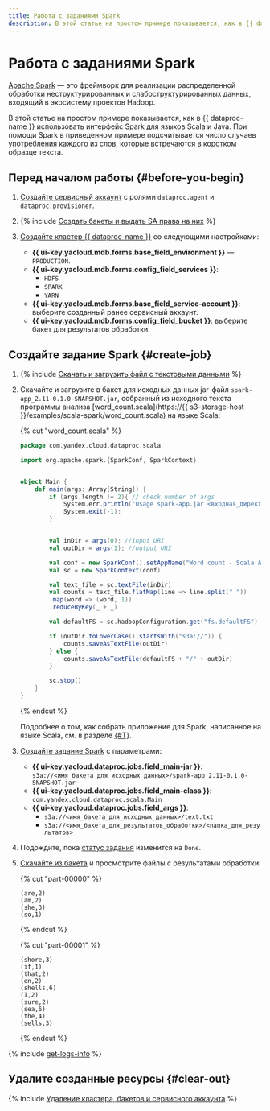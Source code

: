 ```yaml
---
title: Работа с заданиями Spark
description: В этой статье на простом примере показывается, как в {{ dataproc-name }} использовать интерфейс Spark для языков Scala и Java.
---
```


# Работа с заданиями Spark

[Apache Spark](https://spark.apache.org/) — это фреймворк для реализации распределенной обработки неструктурированных и слабоструктурированных данных, входящий в экосистему проектов Hadoop.

В этой статье на простом примере показывается, как в {{ dataproc-name }} использовать интерфейс Spark для языков Scala и Java. При помощи Spark в приведенном примере подсчитывается число случаев употребления каждого из слов, которые встречаются в коротком образце текста.

## Перед началом работы {#before-you-begin}

1. [Создайте сервисный аккаунт](../../iam/operations/sa/create.md) с ролями `dataproc.agent` и `dataproc.provisioner`.

1. {% include [Создать бакеты и выдать SA права на них](../../_includes/data-processing/tutorials/basic-before-buckets.md) %}

1. [Создайте кластер {{ dataproc-name }}](../operations/cluster-create.md) со следующими настройками:

    * **{{ ui-key.yacloud.mdb.forms.base_field_environment }}** — `PRODUCTION`.
    * **{{ ui-key.yacloud.mdb.forms.config_field_services }}**:
        * `HDFS`
        * `SPARK`
        * `YARN`
    * **{{ ui-key.yacloud.mdb.forms.base_field_service-account }}**: выберите созданный ранее сервисный аккаунт.
    * **{{ ui-key.yacloud.mdb.forms.config_field_bucket }}**: выберите бакет для результатов обработки.

## Создайте задание Spark {#create-job}

1. {% include [Скачать и загрузить файл с текстовыми данными](../../_includes/data-processing/tutorials/sample-txt.md) %}

1. Скачайте и загрузите в бакет для исходных данных jar-файл `spark-app_2.11-0.1.0-SNAPSHOT.jar`, собранный из исходного текста программы анализа [word_count.scala](https://{{ s3-storage-host }}/examples/scala-spark/word_count.scala) на языке Scala:

    {% cut "word_count.scala" %}

    ```scala
    package com.yandex.cloud.dataproc.scala

    import org.apache.spark.{SparkConf, SparkContext}


    object Main {
        def main(args: Array[String]) {
            if (args.length != 2){ // check number of args
                System.err.println("Usage spark-app.jar <входная_директория> <выходная_директория>");
                System.exit(-1);
            }


            val inDir = args(0); //input URI
            val outDir = args(1); //output URI

            val conf = new SparkConf().setAppName("Word count - Scala App")
            val sc = new SparkContext(conf)

            val text_file = sc.textFile(inDir)
            val counts = text_file.flatMap(line => line.split(" "))
            .map(word => (word, 1))
            .reduceByKey(_ + _)

            val defaultFS = sc.hadoopConfiguration.get("fs.defaultFS")

            if (outDir.toLowerCase().startsWith("s3a://")) {
                counts.saveAsTextFile(outDir)
            } else {
                counts.saveAsTextFile(defaultFS + "/" + outDir)
            }

            sc.stop()
        }
    }
    ```

    {% endcut %}

    Подробнее о том, как собрать приложение для Spark, написанное на языке Scala, см. в разделе [{#T}](./run-spark-job.md#spark-submit).

1. [Создайте задание Spark](../operations/jobs-spark#create) с параметрами:

    * **{{ ui-key.yacloud.dataproc.jobs.field_main-jar }}**: `s3a://<имя_бакета_для_исходных_данных>/spark-app_2.11-0.1.0-SNAPSHOT.jar`
    * **{{ ui-key.yacloud.dataproc.jobs.field_main-class }}**: `com.yandex.cloud.dataproc.scala.Main`
    * **{{ ui-key.yacloud.dataproc.jobs.field_args }}**:
        * `s3a://<имя_бакета_для_исходных_данных>/text.txt`
        * `s3a://<имя_бакета_для_результатов_обработки>/<папка_для_результатов>`

1. Подождите, пока [статус задания](../operations/jobs-spark.md#get-info) изменится на `Done`.

1. [Скачайте из бакета](../../storage/operations/objects/download.md) и просмотрите файлы с результатами обработки:

    {% cut "part-00000" %}

    ```text
    (are,2)
    (am,2)
    (she,3)
    (so,1)
    ```

    {% endcut %}

    {% cut "part-00001" %}

    ```text
    (shore,3)
    (if,1)
    (that,2)
    (on,2)
    (shells,6)
    (I,2)
    (sure,2)
    (sea,6)
    (the,4)
    (sells,3)
    ```

    {% endcut %}

{% include [get-logs-info](../../_includes/data-processing/note-info-get-logs.md) %}

## Удалите созданные ресурсы {#clear-out}

{% include [Удаление кластера, бакетов и сервисного аккаунта](../../_includes/data-processing/tutorials/basic-clear-out.md) %}
